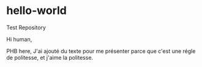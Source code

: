 # hello-world
Test Repository

Hi human, 

PHB here, J'ai ajouté du texte pour me présenter parce que c'est une régle de politesse, et j'aime la politesse. 


